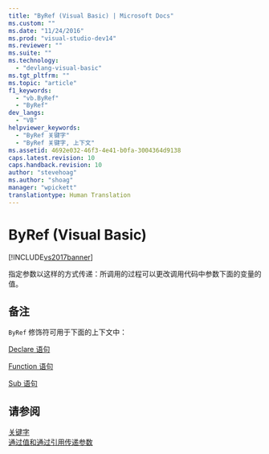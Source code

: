 ```yaml
---
title: "ByRef (Visual Basic) | Microsoft Docs"
ms.custom: ""
ms.date: "11/24/2016"
ms.prod: "visual-studio-dev14"
ms.reviewer: ""
ms.suite: ""
ms.technology: 
  - "devlang-visual-basic"
ms.tgt_pltfrm: ""
ms.topic: "article"
f1_keywords: 
  - "vb.ByRef"
  - "ByRef"
dev_langs: 
  - "VB"
helpviewer_keywords: 
  - "ByRef 关键字"
  - "ByRef 关键字, 上下文"
ms.assetid: 4692e032-46f3-4e41-b0fa-3004364d9138
caps.latest.revision: 10
caps.handback.revision: 10
author: "stevehoag"
ms.author: "shoag"
manager: "wpickett"
translationtype: Human Translation
---
```

# ByRef (Visual Basic)
[!INCLUDE[vs2017banner](../../../csharp/includes/vs2017banner.md)]

指定参数以这样的方式传递：所调用的过程可以更改调用代码中参数下面的变量的值。  
  
## 备注  
 `ByRef` 修饰符可用于下面的上下文中：  
  
 [Declare 语句](../../../visual-basic/language-reference/statements/declare-statement.md)  
  
 [Function 语句](../../../visual-basic/language-reference/statements/function-statement.md)  
  
 [Sub 语句](../../../visual-basic/language-reference/statements/sub-statement.md)  
  
## 请参阅  
 [关键字](../../../visual-basic/language-reference/keywords/index.md)   
 [通过值和通过引用传递参数](../../../visual-basic/programming-guide/language-features/procedures/passing-arguments-by-value-and-by-reference.md)